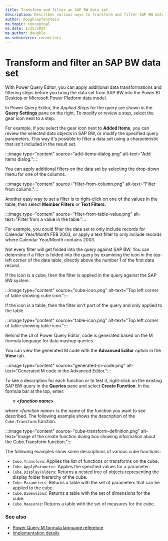 ```yaml
---
title: Transform and filter an SAP BW data set
description: Describes various ways to transform and filter SAP BW data sets in the Power Query Editor.
author: dougklopfenstein
ms.topic: conceptual
ms.date: 1/25/2024
ms.author: dougklo
ms.subservice: connectors
---
```


# Transform and filter an SAP BW data set

With Power Query Editor, you can apply additional data transformations and filtering steps before you bring the data set from SAP BW into the Power BI Desktop or Microsoft Power Platform data model.

In Power Query Editor, the *Applied Steps* for the query are shown in the **Query Settings** pane on the right. To modify or review a step, select the gear icon next to a step.

For example, if you select the gear icon next to **Added Items**, you can review the selected data objects in SAP BW, or modify the specified query parameters. This way it's possible to filter a data set using a characteristic that isn't included in the result set.

:::image type="content" source="add-items-dialog.png" alt-text="Add items dialog.":::

You can apply additional filters on the data set by selecting the drop-down menu for one of the columns. 

:::image type="content" source="filter-from-column.png" alt-text="Filter from column.":::

Another easy way to set a filter is to right-click on one of the values in the table, then select **Member Filters** or **Text Filters**.

:::image type="content" source="filter-from-table-value.png" alt-text="Filter from a value in the table.":::

For example, you could filter the data set to only include records for Calendar Year/Month FEB 2003, or apply a text filter to only include records where Calendar Year/Month contains 2003.

Not every filter will get folded into the query against SAP BW. You can determine if a filter is folded into the query by examining the icon in the top-left corner of the data table, directly above the number 1 of the first data record.

If the icon is a cube, then the filter is applied in the query against the SAP BW system.

:::image type="content" source="cube-icon.png" alt-text="Top left corner of table showing cube icon.":::

If the icon is a table, then the filter isn't part of the query and only applied to the table.

:::image type="content" source="table-icon.png" alt-text="Top left corner of table showing table icon.":::

Behind the UI of Power Query Editor, code is generated based on the M formula language for data mashup queries.

You can view the generated M code with the **Advanced Editor** option in the **View** tab.

:::image type="content" source="generated-m-code.png" alt-text="Generated M code in the Advanced Editor.":::

To see a description for each function or to test it, right-click on the existing SAP BW query in the **Queries** pane and select **Create Function**. In the formula bar at the top, enter:

&nbsp;&nbsp;&nbsp;&nbsp;&nbsp;&nbsp;**= \<_function name_>**

where <_function name_> is the name of the function you want to see described. The following example shows the description of the `Cube.Transform` function.

:::image type="content" source="cube-transform-definition.png" alt-text="Image of the create function dialog box showing information about the Cube.Transform function.":::

The following examples show some descriptions of various cube functions:

* `Cube.Transform`: Applies the list of functions or transforms on the cube.
* `Cube.ApplyParameter`: Applies the specified values for a parameter.
* `Cube.DisplayFolders`: Returns a nested tree of objects representing the display folder hierarchy of the cube.
* `Cube.Parameters`: Returns a table with the set of parameters that can be applied to the cube.
* `Cube.Dimensions`: Returns a table with the set of dimensions for the cube.
* `Cube.Measures`: Returns a table with the set of measures for the cube.

### See also

* [Power Query M formula language reference](/powerquery-m/)
* [Implementation details](implementation-details.md)